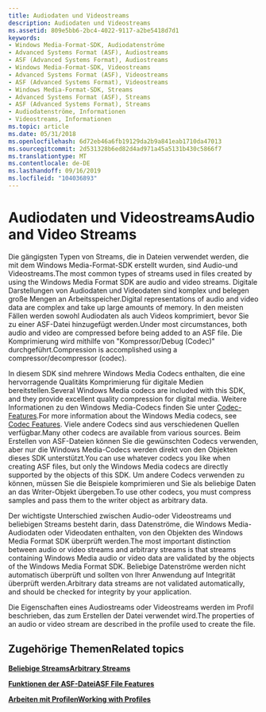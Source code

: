 ```yaml
---
title: Audiodaten und Videostreams
description: Audiodaten und Videostreams
ms.assetid: 809e5bb6-2bc4-4022-9117-a2be5418d7d1
keywords:
- Windows Media-Format-SDK, Audiodatenströme
- Advanced Systems Format (ASF), Audiostreams
- ASF (Advanced Systems Format), Audiostreams
- Windows Media-Format-SDK, Videostreams
- Advanced Systems Format (ASF), Videostreams
- ASF (Advanced Systems Format), Videostreams
- Windows Media-Format-SDK, Streams
- Advanced Systems Format (ASF), Streams
- ASF (Advanced Systems Format), Streams
- Audiodatenströme, Informationen
- Videostreams, Informationen
ms.topic: article
ms.date: 05/31/2018
ms.openlocfilehash: 6d72eb46a6fb19129da2b9a841eab1710da47013
ms.sourcegitcommit: 2d531328b6ed82d4ad971a45a5131b430c5866f7
ms.translationtype: MT
ms.contentlocale: de-DE
ms.lasthandoff: 09/16/2019
ms.locfileid: "104036893"
---
```

# <a name="audio-and-video-streams"></a><span data-ttu-id="24e05-114">Audiodaten und Videostreams</span><span class="sxs-lookup"><span data-stu-id="24e05-114">Audio and Video Streams</span></span>

<span data-ttu-id="24e05-115">Die gängigsten Typen von Streams, die in Dateien verwendet werden, die mit dem Windows Media-Format-SDK erstellt wurden, sind Audio-und Videostreams.</span><span class="sxs-lookup"><span data-stu-id="24e05-115">The most common types of streams used in files created by using the Windows Media Format SDK are audio and video streams.</span></span> <span data-ttu-id="24e05-116">Digitale Darstellungen von Audiodaten und Videodaten sind komplex und belegen große Mengen an Arbeitsspeicher.</span><span class="sxs-lookup"><span data-stu-id="24e05-116">Digital representations of audio and video data are complex and take up large amounts of memory.</span></span> <span data-ttu-id="24e05-117">In den meisten Fällen werden sowohl Audiodaten als auch Videos komprimiert, bevor Sie zu einer ASF-Datei hinzugefügt werden.</span><span class="sxs-lookup"><span data-stu-id="24e05-117">Under most circumstances, both audio and video are compressed before being added to an ASF file.</span></span> <span data-ttu-id="24e05-118">Die Komprimierung wird mithilfe von "Kompressor/Debug (Codec)" durchgeführt.</span><span class="sxs-lookup"><span data-stu-id="24e05-118">Compression is accomplished using a compressor/decompressor (codec).</span></span>

<span data-ttu-id="24e05-119">In diesem SDK sind mehrere Windows Media Codecs enthalten, die eine hervorragende Qualitäts Komprimierung für digitale Medien bereitstellen.</span><span class="sxs-lookup"><span data-stu-id="24e05-119">Several Windows Media codecs are included with this SDK, and they provide excellent quality compression for digital media.</span></span> <span data-ttu-id="24e05-120">Weitere Informationen zu den Windows Media-Codecs finden Sie unter [Codec-Features](codec-features.md).</span><span class="sxs-lookup"><span data-stu-id="24e05-120">For more information about the Windows Media codecs, see [Codec Features](codec-features.md).</span></span> <span data-ttu-id="24e05-121">Viele andere Codecs sind aus verschiedenen Quellen verfügbar.</span><span class="sxs-lookup"><span data-stu-id="24e05-121">Many other codecs are available from various sources.</span></span> <span data-ttu-id="24e05-122">Beim Erstellen von ASF-Dateien können Sie die gewünschten Codecs verwenden, aber nur die Windows Media-Codecs werden direkt von den Objekten dieses SDK unterstützt.</span><span class="sxs-lookup"><span data-stu-id="24e05-122">You can use whatever codecs you like when creating ASF files, but only the Windows Media codecs are directly supported by the objects of this SDK.</span></span> <span data-ttu-id="24e05-123">Um andere Codecs verwenden zu können, müssen Sie die Beispiele komprimieren und Sie als beliebige Daten an das Writer-Objekt übergeben.</span><span class="sxs-lookup"><span data-stu-id="24e05-123">To use other codecs, you must compress samples and pass them to the writer object as arbitrary data.</span></span>

<span data-ttu-id="24e05-124">Der wichtigste Unterschied zwischen Audio-oder Videostreams und beliebigen Streams besteht darin, dass Datenströme, die Windows Media-Audiodaten oder Videodaten enthalten, von den Objekten des Windows Media Format SDK überprüft werden.</span><span class="sxs-lookup"><span data-stu-id="24e05-124">The most important distinction between audio or video streams and arbitrary streams is that streams containing Windows Media audio or video data are validated by the objects of the Windows Media Format SDK.</span></span> <span data-ttu-id="24e05-125">Beliebige Datenströme werden nicht automatisch überprüft und sollten von Ihrer Anwendung auf Integrität überprüft werden.</span><span class="sxs-lookup"><span data-stu-id="24e05-125">Arbitrary data streams are not validated automatically, and should be checked for integrity by your application.</span></span>

<span data-ttu-id="24e05-126">Die Eigenschaften eines Audiostreams oder Videostreams werden im Profil beschrieben, das zum Erstellen der Datei verwendet wird.</span><span class="sxs-lookup"><span data-stu-id="24e05-126">The properties of an audio or video stream are described in the profile used to create the file.</span></span>

## <a name="related-topics"></a><span data-ttu-id="24e05-127">Zugehörige Themen</span><span class="sxs-lookup"><span data-stu-id="24e05-127">Related topics</span></span>

<dl> <dt>

[<span data-ttu-id="24e05-128">**Beliebige Streams**</span><span class="sxs-lookup"><span data-stu-id="24e05-128">**Arbitrary Streams**</span></span>](arbitrary-streams.md)
</dt> <dt>

[<span data-ttu-id="24e05-129">**Funktionen der ASF-Datei**</span><span class="sxs-lookup"><span data-stu-id="24e05-129">**ASF File Features**</span></span>](asf-file-features.md)
</dt> <dt>

[<span data-ttu-id="24e05-130">**Arbeiten mit Profilen**</span><span class="sxs-lookup"><span data-stu-id="24e05-130">**Working with Profiles**</span></span>](working-with-profiles.md)
</dt> </dl>

 

 





